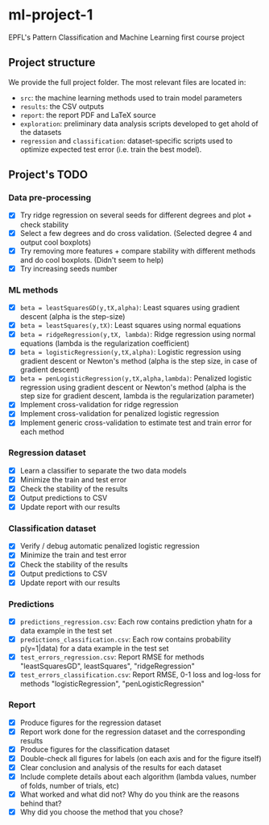 ml-project-1
============

EPFL's Pattern Classification and Machine Learning first course project

Project structure
-----------------

We provide the full project folder. The most relevant files are located in:

- `src`: the machine learning methods used to train model parameters
- `results`: the CSV outputs
- `report`: the report PDF and LaTeX source
- `exploration`: preliminary data analysis scripts developed to get ahold of the datasets
- `regression` and `classification`: dataset-specific scripts used to optimize expected test error (i.e. train the best model).

Project's TODO
--------------

### Data pre-processing

- [X] Try ridge regression on several seeds for different degrees and plot + check stability
- [X] Select a few degrees and do cross validation. (Selected degree 4 and output cool boxplots)
- [X] Try removing more features + compare stability with different methods and do cool boxplots. (Didn't seem to help)
- [X] Try increasing seeds number

### ML methods

- [X] `beta = leastSquaresGD(y,tX,alpha)`: Least squares using gradient descent (alpha is the step-size)
- [X] `beta = leastSquares(y,tX)`: Least squares using normal equations
- [X] `beta = ridgeRegression(y,tX, lambda)`: Ridge regression using normal equations (lambda is the regularization coefficient)
- [X] `beta = logisticRegression(y,tX,alpha)`: Logistic regression using gradient descent or Newton's method (alpha is the step size, in case of gradient descent)
- [X] `beta = penLogisticRegression(y,tX,alpha,lambda)`: Penalized logistic regression using gradient descent or Newton's method (alpha is the step size for gradient descent, lambda is the regularization parameter)
- [X] Implement cross-validation for ridge regression
- [X] Implement cross-validation for penalized logistic regression
- [X] Implement generic cross-validation to estimate test and train error for each method

### Regression dataset
- [X] Learn a classifier to separate the two data models
- [X] Minimize the train and test error
- [X] Check the stability of the results
- [X] Output predictions to CSV
- [X] Update report with our results

### Classification dataset
- [X] Verify / debug automatic penalized logistic regression
- [X] Minimize the train and test error
- [X] Check the stability of the results
- [X] Output predictions to CSV
- [X] Update report with our results

### Predictions
- [X] `predictions_regression.csv`: Each row contains prediction yhatn for a data example in the test set
- [X] `predictions_classification.csv`: Each row contains probability p(y=1|data) for a data example in the test set
- [X] `test_errors_regression.csv`: Report RMSE for methods "leastSquaresGD", leastSquares", "ridgeRegression"
- [X] `test_errors_classification.csv`: Report RMSE, 0-1 loss and log-loss for methods "logisticRegression", "penLogisticRegression"

### Report
- [X] Produce figures for the regression dataset
- [X] Report work done for the regression dataset and the corresponding results
- [X] Produce figures for the classification dataset
- [X] Double-check all figures for labels (on each axis and for the figure itself)
- [X] Clear conclusion and analysis of the results for each dataset
- [X] Include complete details about each algorithm (lambda values, number of folds, number of trials, etc)
- [X] What worked and what did not? Why do you think are the reasons behind that?
- [X] Why did you choose the method that you chose?
